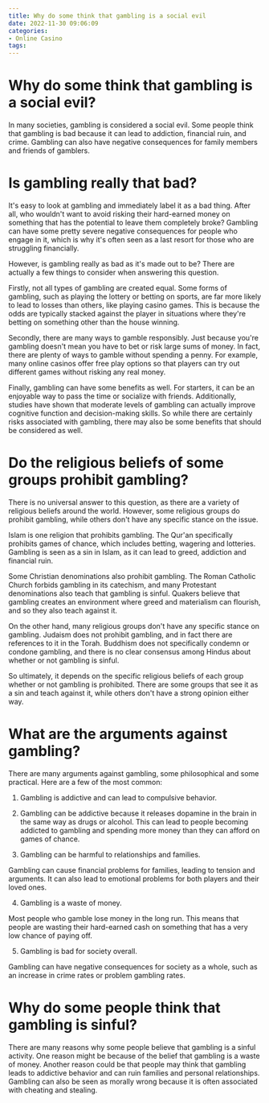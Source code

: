 ```yaml
---
title: Why do some think that gambling is a social evil
date: 2022-11-30 09:06:09
categories:
- Online Casino
tags:
---
```



#  Why do some think that gambling is a social evil?

In many societies, gambling is considered a social evil. Some people think that gambling is bad because it can lead to addiction, financial ruin, and crime. Gambling can also have negative consequences for family members and friends of gamblers.

#  Is gambling really that bad?

It's easy to look at gambling and immediately label it as a bad thing. After all, who wouldn't want to avoid risking their hard-earned money on something that has the potential to leave them completely broke? Gambling can have some pretty severe negative consequences for people who engage in it, which is why it's often seen as a last resort for those who are struggling financially.

However, is gambling really as bad as it's made out to be? There are actually a few things to consider when answering this question.

Firstly, not all types of gambling are created equal. Some forms of gambling, such as playing the lottery or betting on sports, are far more likely to lead to losses than others, like playing casino games. This is because the odds are typically stacked against the player in situations where they're betting on something other than the house winning.

Secondly, there are many ways to gamble responsibly. Just because you're gambling doesn't mean you have to bet or risk large sums of money. In fact, there are plenty of ways to gamble without spending a penny. For example, many online casinos offer free play options so that players can try out different games without risking any real money.

Finally, gambling can have some benefits as well. For starters, it can be an enjoyable way to pass the time or socialize with friends. Additionally, studies have shown that moderate levels of gambling can actually improve cognitive function and decision-making skills. So while there are certainly risks associated with gambling, there may also be some benefits that should be considered as well.

#  Do the religious beliefs of some groups prohibit gambling?

There is no universal answer to this question, as there are a variety of religious beliefs around the world. However, some religious groups do prohibit gambling, while others don't have any specific stance on the issue.

Islam is one religion that prohibits gambling. The Qur'an specifically prohibits games of chance, which includes betting, wagering and lotteries. Gambling is seen as a sin in Islam, as it can lead to greed, addiction and financial ruin.

Some Christian denominations also prohibit gambling. The Roman Catholic Church forbids gambling in its catechism, and many Protestant denominations also teach that gambling is sinful. Quakers believe that gambling creates an environment where greed and materialism can flourish, and so they also teach against it.

On the other hand, many religious groups don't have any specific stance on gambling. Judaism does not prohibit gambling, and in fact there are references to it in the Torah. Buddhism does not specifically condemn or condone gambling, and there is no clear consensus among Hindus about whether or not gambling is sinful.

So ultimately, it depends on the specific religious beliefs of each group whether or not gambling is prohibited. There are some groups that see it as a sin and teach against it, while others don't have a strong opinion either way.

#  What are the arguments against gambling?

There are many arguments against gambling, some philosophical and some practical. Here are a few of the most common:

1. Gambling is addictive and can lead to compulsive behavior.

2. Gambling can be addictive because it releases dopamine in the brain in the same way as drugs or alcohol. This can lead to people becoming addicted to gambling and spending more money than they can afford on games of chance.

3. Gambling can be harmful to relationships and families.

Gambling can cause financial problems for families, leading to tension and arguments. It can also lead to emotional problems for both players and their loved ones.

4. Gambling is a waste of money.

Most people who gamble lose money in the long run. This means that people are wasting their hard-earned cash on something that has a very low chance of paying off.

5. Gambling is bad for society overall.

Gambling can have negative consequences for society as a whole, such as an increase in crime rates or problem gambling rates.

#  Why do some people think that gambling is sinful?

There are many reasons why some people believe that gambling is a sinful activity. One reason might be because of the belief that gambling is a waste of money. Another reason could be that people may think that gambling leads to addictive behavior and can ruin families and personal relationships. Gambling can also be seen as morally wrong because it is often associated with cheating and stealing.